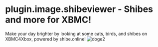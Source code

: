# plugin.image.shibeviewer - Shibes and more for XBMC!
Make your day brighter by looking at some cats, birds, and shibes on XBMC4Xbox, powered by shibe.online!
![doge2](https://github.com/faithvoid/plugin.image.shibeonline/assets/56975081/1146d80f-8727-4064-a06b-364a5b94d479)
